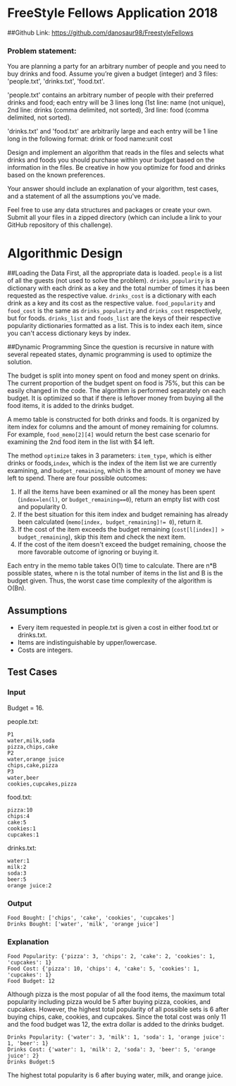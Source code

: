 # FreeStyle Fellows Application 2018
##Github Link:
https://github.com/danosaur98/FreestyleFellows

### Problem statement:

You are planning a party for an arbitrary number of people and you need to buy drinks and food. Assume you’re given a budget (integer) and 3 files: 'people.txt', 'drinks.txt', 'food.txt'.

'people.txt' contains an arbitrary number of people with their preferred drinks and food; each entry will be 3 lines long (1st line: name (not unique), 2nd line: drinks (comma delimited, not sorted), 3rd line: food (comma delimited, not sorted).

'drinks.txt' and 'food.txt' are arbitrarily large and each entry will be 1 line long in the following format: drink or food name:unit cost

Design and implement an algorithm that reads in the files and selects what drinks and foods you should purchase within your budget based on the information in the files. Be creative in how you optimize for food and drinks based on the known preferences.

Your answer should include an explanation of your algorithm, test cases, and a statement of all the assumptions you've made.

Feel free to use any data structures and packages or create your own. Submit all your files in a zipped directory (which can include a link to your GitHub repository of this challenge).

# Algorithmic Design
##Loading the Data
First, all the appropriate data is loaded. ```people``` is a list of all the guests (not used to solve the problem).
```drinks_popularity``` is a dictionary with each drink as a key and the total number of times it has been requested as the respective value.
```drinks_cost``` is a dictionary with each drink as a key and its cost as the respective value.
```food_popularity``` and ```food_cost``` is the same as ```drinks_popularity``` and ```drinks_cost``` respectively, but for foods.
```drinks_list``` and ```foods_list``` are the keys of their respective popularity dictionaries formatted as a list. This is to index each item, since you can't access dictionary keys by index. 

##Dynamic Programming
Since the question is recursive in nature with several repeated states, dynamic programming is used to optimize the solution.

The budget is split into money spent on food and money spent on drinks. The current proportion of the budget spent on food is 75%, but this can be easily changed in the code.
The algorithm is performed separately on each budget. It is optimized so that if there is leftover money from buying all the food items,
it is added to the drinks budget.

A memo table is constructed for both drinks and foods. It is organized by item index for columns and the amount of money remaining for columns. For example,
```food_memo[2][4]``` would return the best case scenario for examining the 2nd food item in the list with $4 left.

The method ```optimize``` takes in 3 parameters: ```item_type```, which is either drinks or foods,```index```,
which is the index of the item list we are currently examining, and ```budget_remaining```, which is the amount of money we have left to spend.
There are four possible outcomes:
1. If all the items have been examined or all the money has been spent (```index=len(l)```, or 
```budget_remaining==0```), return an empty list with cost and popularity 0.
2. If the best situation for this item index and budget remaining has already been calculated 
(```memo[index, budget_remaining]!= 0```), return it.
3. If the cost of the item exceeds the budget remaining (```cost[l[index]] > budget_remaining```), skip this item and check the next item. 
4. If the cost of the item doesn't exceed the budget remaining, choose the more favorable outcome of ignoring or buying it.


Each entry in the memo table takes O(1) time to calculate. There are n*B possible states, where n is the total number of items in the list and 
B is the budget given. Thus, the worst case time complexity of the algorithm is O(Bn).

## Assumptions
* Every item requested in people.txt is given a cost in either food.txt or drinks.txt.
* Items are indistinguishable by upper/lowercase.
* Costs are integers.

## Test Cases
### Input
Budget = 16.


people.txt:
```
P1
water,milk,soda
pizza,chips,cake
P2
water,orange juice
chips,cake,pizza
P3
water,beer
cookies,cupcakes,pizza
```
food.txt:
```
pizza:10
chips:4
cake:5
cookies:1
cupcakes:1
```
drinks.txt:
```
water:1
milk:2
soda:3
beer:5
orange juice:2
```
### Output
```
Food Bought: ['chips', 'cake', 'cookies', 'cupcakes']
Drinks Bought: ['water', 'milk', 'orange juice']
```
### Explanation
```
Food Popularity: {'pizza': 3, 'chips': 2, 'cake': 2, 'cookies': 1, 'cupcakes': 1}
Food Cost: {'pizza': 10, 'chips': 4, 'cake': 5, 'cookies': 1, 'cupcakes': 1}
Food Budget: 12
```
Although pizza is the most popular of all the food items, the maximum total popularity including pizza would be 5 after buying
pizza, cookies, and cupcakes. However, the highest total popularity of all possible sets is 6 after buying chips, cake, cookies, and cupcakes.
Since the total cost was only 11 and the food budget was 12, the extra dollar is added to the drinks budget.

```
Drinks Popularity: {'water': 3, 'milk': 1, 'soda': 1, 'orange juice': 1, 'beer': 1}
Drinks Cost: {'water': 1, 'milk': 2, 'soda': 3, 'beer': 5, 'orange juice': 2}
Drinks Budget:5
```
The highest total popularity is 6 after buying water, milk, and orange juice. 